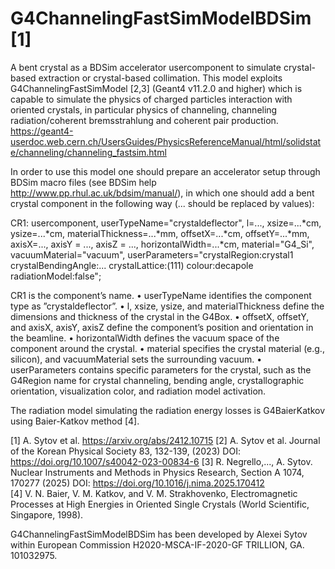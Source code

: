 # G4ChannelingFastSimModelBDSim [1]
A bent crystal as a BDSim accelerator usercomponent to simulate crystal-based extraction or crystal-based collimation. 
This model exploits G4ChannelingFastSimModel [2,3] (Geant4 v11.2.0 and higher) which is capable to simulate the physics of charged particles interaction with oriented crystals, in particular physics of channeling, channeling radiation/coherent bremsstrahlung and coherent pair production.
https://geant4-userdoc.web.cern.ch/UsersGuides/PhysicsReferenceManual/html/solidstate/channeling/channeling_fastsim.html

In order to use this model one should prepare an accelerator setup through BDSim macro files (see BDSim help http://www.pp.rhul.ac.uk/bdsim/manual/),
in which one should add a bent crystal component in the following way (... should be replaced by values): 

CR1: usercomponent, userTypeName="crystaldeflector", l=..., xsize=...*cm, ysize=...*cm, materialThickness=...*mm, offsetX=...*cm, offsetY=...*mm, axisX=..., axisY = ..., axisZ = ..., horizontalWidth=...*cm,  material="G4_Si", vacuumMaterial="vacuum", userParameters="crystalRegion:crystal1 crystalBendingAngle:... crystalLattice:(111) colour:decapole radiationModel:false";

CR1 is the component’s name.
• userTypeName identifies the component type as ”crystaldeflector”.
• l, xsize, ysize, and materialThickness define the dimensions and thickness of the crystal in the G4Box.
• offsetX, offsetY, and axisX, axisY, axisZ define the component’s position and orientation in the beamline.
• horizontalWidth defines the vacuum space of the component around the crystal.
• material specifies the crystal material (e.g., silicon), and vacuumMaterial sets the surrounding vacuum.
• userParameters contains specific parameters for the crystal, such as the G4Region name for crystal channeling, bending angle, crystallographic orientation, visualization color, and radiation model activation.

The radiation model simulating the radiation energy losses is G4BaierKatkov using Baier-Katkov method [4].

[1] A. Sytov et al. https://arxiv.org/abs/2412.10715
[2] A. Sytov et al. Journal of the Korean Physical Society 83, 132-139, (2023) DOI: https://doi.org/10.1007/s40042-023-00834-6
[3] R. Negrello,..., A. Sytov. Nuclear Instruments and Methods in Physics Research, Section A 1074, 170277 (2025) DOI: https://doi.org/10.1016/j.nima.2025.170412    
[4] V. N. Baier, V. M. Katkov, and V. M. Strakhovenko, Electromagnetic Processes at High Energies in Oriented Single Crystals (World Scientific, Singapore, 1998).

G4ChannelingFastSimModelBDSim has been developed by Alexei Sytov within European Commission H2020-MSCA-IF-2020-GF TRILLION, GA. 101032975.
